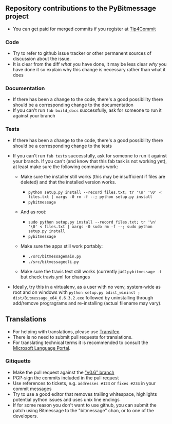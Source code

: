 ## Repository contributions to the PyBitmessage project

- You can get paid for merged commits if you register at [Tip4Commit](https://tip4commit.com/github/Bitmessage/PyBitmessage)

### Code

- Try to refer to github issue tracker or other permanent sources of discussion about the issue.
- It is clear from the diff *what* you have done, it may be less clear *why* you have done it so explain why this change is necessary rather than what it does

### Documentation

- If there has been a change to the code, there's a good possibility there should be a corresponding change to the documentation 
- If you can't run `fab build_docs` successfully, ask for someone to run it against your branch

### Tests

- If there has been a change to the code, there's a good possibility there should be a corresponding change to the tests
- If you can't run `fab tests` successfully, ask for someone to run it against your branch. If you can't (and know that this fab task is not working yet), at least make sure the following commands work:

  - Make sure the installer still works (this may be insufficient if files are deleted) and that the installed version
    works.

      - `python setup.py install --record files.txt; tr '\n' '\0' < files.txt | xargs -0 rm -f --; python setup.py install`
      - `pybitmessage`

  - And as root:

      - `sudo python setup.py install --record files.txt; tr '\n' '\0' < files.txt | xargs -0 sudo rm -f --; sudo python setup.py install`
      - `pybitmessage`

  - Make sure the apps still work portably:

      - `./src/bitmessagemain.py`
      - `./src/bitmessagecli.py`

  - Make sure the travis test still works (currently just `pybitmessage -t` but check travis.yml for changes

 - Ideally, try this in a virtualenv, as a user with no venv, system-wide as root and on windows with `python setup.py bdist_wininst
; dist/Bitmessage_x64_0.6.3.2.exe` followed by uninstalling through add/remove progragrams and re-installing (actual filename may vary).

## Translations

- For helping with translations, please use [Transifex](https://www.transifex.com/bitmessage-project/pybitmessage/).
- There is no need to submit pull requests for translations.
- For translating technical terms it is recommended to consult the [Microsoft Language Portal](https://www.microsoft.com/Language/en-US/Default.aspx).

### Gitiquette

- Make the pull request against the ["v0.6" branch](https://github.com/Bitmessage/PyBitmessage/tree/v0.6)
- PGP-sign the commits included in the pull request
- Use references to tickets, e.g. `addresses #123` or `fixes #234` in your commit messages
- Try to use a good editor that removes trailing whitespace, highlights potential python issues and uses unix line endings
- If for some reason you don't want to use github, you can submit the patch using Bitmessage to the "bitmessage" chan, or to one of the developers.

